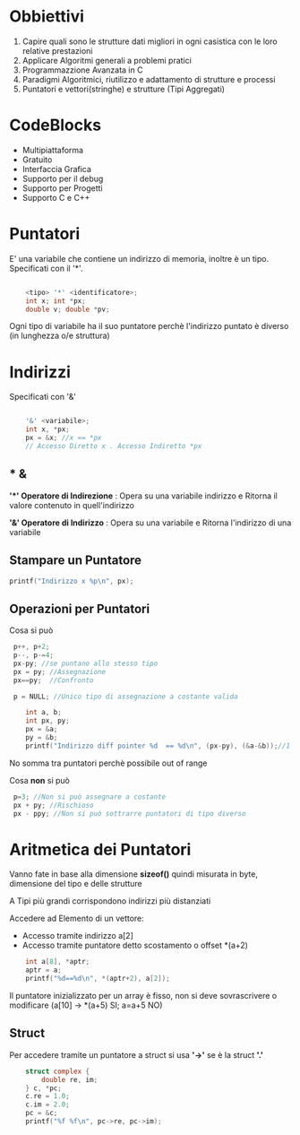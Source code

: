 # Obbiettivi
1. Capire quali sono le strutture dati migliori in ogni casistica con le loro relative prestazioni
2. Applicare Algoritmi generali a problemi pratici
3. Programmazzione Avanzata in C
4. Paradigmi Algoritmici, riutilizzo e adattamento di strutture e processi
5. Puntatori e vettori(stringhe) e strutture (Tipi Aggregati)

# CodeBlocks
- Multipiattaforma
- Gratuito
- Interfaccia Grafica
- Supporto per il debug
- Supporto per Progetti
- Supporto C e C++
  
# Puntatori
E' una variabile che contiene un indirizzo di memoria, inoltre è un tipo. Specificati con il '*'.

```c

    <tipo> '*' <identificatore>;
    int x; int *px;
    double v; double *pv;

```

Ogni tipo di variabile ha il suo puntatore perchè l'indirizzo puntato è diverso (in lunghezza o/e struttura)

# Indirizzi
Specificati con '&'


```c

    '&' <variabile>;
    int x, *px;
    px = &x; //x == *px
    // Accesso Diretto x . Accesso Indiretto *px
```

## * &

**'*' Operatore di Indirezione** : Opera su una variabile indirizzo e Ritorna il valore contenuto in quell'indirizzo

**'&' Operatore di Indirizzo** : Opera su una variabile e Ritorna l'indirizzo di una variabile

## Stampare  un Puntatore
```c
printf("Indirizzo x %p\n", px);
```

## Operazioni per Puntatori

Cosa si può
```c
 p++, p+2;
 p--, p-=4;
 px-py; //se puntano allo stesso tipo
 px = py; //Assegnazione
 px==py;  //Confronto

 p = NULL; //Unico tipo di assegnazione a costante valida
```

```c
    int a, b;
    int px, py;
    px = &a;
    py = &b;
    printf("Indirizzo diff pointer %d  == %d\n", (px-py), (&a-&b));//1
```
No somma tra puntatori perchè possibile out of range

Cosa **non** si può
```c
 p=3; //Non si può assegnare a costante
 px + py; //Rischioso
 px - ppy; //Non si può sottrarre puntatori di tipo diverso
```

# Aritmetica dei Puntatori
Vanno fate in base alla dimensione **sizeof()** quindi misurata in byte, dimensione del tipo e delle strutture

A Tipi più grandi corrispondono indirizzi più distanziati

Accedere ad Elemento di un vettore:
- Accesso tramite indirizzo a[2]
- Accesso tramite puntatore detto scostamento o offset *(a+2)
```c
    int a[8], *aptr;
    aptr = a;
    printf("%d==%d\n", *(aptr+2), a[2]);

```

Il puntatore inizializzato per un array è fisso, non si deve sovrascrivere o modificare (a[10] -> *(a+5) SI; a=a+5 NO)

## Struct
Per accedere tramite un puntatore a struct si usa **'->'** se è la struct **'.'**
```c
    struct complex {
        double re, im;
    } c, *pc;
    c.re = 1.0;
    c.im = 2.0;
    pc = &c;
    printf("%f %f\n", pc->re, pc->im);
```
